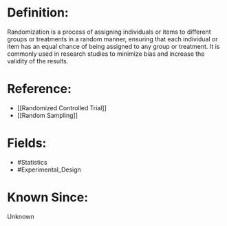 

# Definition:
Randomization is a process of assigning individuals or items to different groups or treatments in a random manner, ensuring that each individual or item has an equal chance of being assigned to any group or treatment. It is commonly used in research studies to minimize bias and increase the validity of the results.

# Reference:
- [[Randomized Controlled Trial]]
- [[Random Sampling]]

# Fields: 
- #Statistics
- #Experimental_Design

# Known Since:
Unknown

